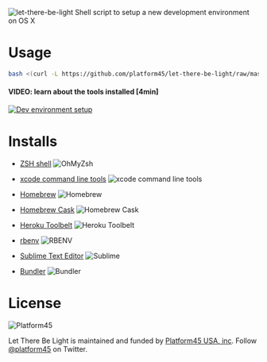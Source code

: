 ![let-there-be-light](http://imgur.com/xvEPxQr.png)
Shell script to setup a new development environment on OS X

Usage
=================

```bash
bash <(curl -L https://github.com/platform45/let-there-be-light/raw/master/setup.sh)
```

#### VIDEO: learn about the tools installed [4min]

[![Dev environment setup](http://img.youtube.com/vi/T8DS3bZL5LM/0.jpg)](https://www.youtube.com/watch?v=T8DS3bZL5LM)

Installs
=================
 
 - [ZSH shell](http://ohmyz.sh)
   ![OhMyZsh](http://imgur.com/1C0HBho.png)

 - [xcode command line tools](https://developer.apple.com/xcode/downloads/)
   ![xcode command line tools](http://imgur.com/QwdA7qw.png)

 - [Homebrew](http://brew.sh/)
   ![Homebrew](http://imgur.com/5eDVCBm.png) 
 
 - [Homebrew Cask](http://caskroom.io/)
   ![Homebrew Cask](http://imgur.com/HmdSJiv.png) 
 
 - [Heroku Toolbelt](https://toolbelt.heroku.com/)
   ![Heroku Toolbelt](http://imgur.com/9ckVLdH.png) 
 
 - [rbenv](http://rbenv.org)
   ![RBENV](http://i.imgur.com/1ECyXFN.png)

 - [Sublime Text Editor](http://www.sublimetext.com/)
   ![Sublime](http://imgur.com/0EWCalY.png) 
 
 - [Bundler](http://bundler.io/)
   ![Bundler](http://imgur.com/VKs0eUr.png)
 

License 
=================

![Platform45](http://imgur.com/3fORK1g.png)

Let There Be Light is maintained and funded by [Platform45 USA, inc](http://www.platform45.com/). Follow [@platform45](http://twitter.com/platform45) on Twitter.
